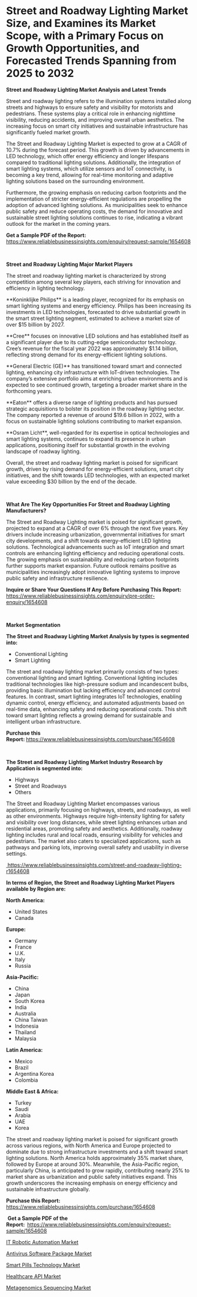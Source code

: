 <p><h1>Street and Roadway Lighting Market Size, and Examines its Market Scope, with a Primary Focus on Growth Opportunities, and Forecasted Trends Spanning from 2025 to 2032</h1></p><p><strong>Street and Roadway Lighting Market Analysis and Latest Trends</strong></p>
<p><p>Street and roadway lighting refers to the illumination systems installed along streets and highways to ensure safety and visibility for motorists and pedestrians. These systems play a critical role in enhancing nighttime visibility, reducing accidents, and improving overall urban aesthetics. The increasing focus on smart city initiatives and sustainable infrastructure has significantly fueled market growth.</p><p>The Street and Roadway Lighting Market is expected to grow at a CAGR of 10.7% during the forecast period. This growth is driven by advancements in LED technology, which offer energy efficiency and longer lifespans compared to traditional lighting solutions. Additionally, the integration of smart lighting systems, which utilize sensors and IoT connectivity, is becoming a key trend, allowing for real-time monitoring and adaptive lighting solutions based on the surrounding environment.</p><p>Furthermore, the growing emphasis on reducing carbon footprints and the implementation of stricter energy-efficient regulations are propelling the adoption of advanced lighting solutions. As municipalities seek to enhance public safety and reduce operating costs, the demand for innovative and sustainable street lighting solutions continues to rise, indicating a vibrant outlook for the market in the coming years.</p></p>
<p><strong>Get a Sample PDF of the Report:&nbsp;</strong> <a href="https://www.reliablebusinessinsights.com/enquiry/request-sample/1654608?utm_campaign=97&utm_medium=2&utm_source=Github&utm_content=ia&utm_term=06032025&utm_id=street-and-roadway-lighting">https://www.reliablebusinessinsights.com/enquiry/request-sample/1654608</a></p>
<p>&nbsp;</p>
<p><strong>Street and Roadway Lighting Major Market Players</strong></p>
<p><p>The street and roadway lighting market is characterized by strong competition among several key players, each striving for innovation and efficiency in lighting technology. </p><p>**Koninklijke Philips** is a leading player, recognized for its emphasis on smart lighting systems and energy efficiency. Philips has been increasing its investments in LED technologies, forecasted to drive substantial growth in the smart street lighting segment, estimated to achieve a market size of over $15 billion by 2027. </p><p>**Cree** focuses on innovative LED solutions and has established itself as a significant player due to its cutting-edge semiconductor technology. Cree’s revenue for the fiscal year 2022 was approximately $1.14 billion, reflecting strong demand for its energy-efficient lighting solutions. </p><p>**General Electric (GE)** has transitioned toward smart and connected lighting, enhancing city infrastructure with IoT-driven technologies. The company’s extensive portfolio aims at enriching urban environments and is expected to see continued growth, targeting a broader market share in the forthcoming years.</p><p>**Eaton** offers a diverse range of lighting products and has pursued strategic acquisitions to bolster its position in the roadway lighting sector. The company reported a revenue of around $19.6 billion in 2022, with a focus on sustainable lighting solutions contributing to market expansion.</p><p>**Osram Licht**, well-regarded for its expertise in optical technologies and smart lighting systems, continues to expand its presence in urban applications, positioning itself for substantial growth in the evolving landscape of roadway lighting.</p><p>Overall, the street and roadway lighting market is poised for significant growth, driven by rising demand for energy-efficient solutions, smart city initiatives, and the shift towards LED technologies, with an expected market value exceeding $30 billion by the end of the decade.</p></p>
<p>&nbsp;</p>
<p><strong>What Are The Key Opportunities For Street and Roadway Lighting Manufacturers?</strong></p>
<p><p>The Street and Roadway Lighting market is poised for significant growth, projected to expand at a CAGR of over 6% through the next five years. Key drivers include increasing urbanization, governmental initiatives for smart city developments, and a shift towards energy-efficient LED lighting solutions. Technological advancements such as IoT integration and smart controls are enhancing lighting efficiency and reducing operational costs. The growing emphasis on sustainability and reducing carbon footprints further supports market expansion. Future outlook remains positive as municipalities increasingly adopt innovative lighting systems to improve public safety and infrastructure resilience.</p></p>
<p><strong>Inquire or Share Your Questions If Any Before Purchasing This Report:</strong> <a href="https://www.reliablebusinessinsights.com/enquiry/pre-order-enquiry/1654608?utm_campaign=97&utm_medium=2&utm_source=Github&utm_content=ia&utm_term=06032025&utm_id=street-and-roadway-lighting">https://www.reliablebusinessinsights.com/enquiry/pre-order-enquiry/1654608</a></p>
<p>&nbsp;</p>
<p><strong>Market Segmentation</strong></p>
<p><strong>The Street and Roadway Lighting Market Analysis by types is segmented into:</strong></p>
<p><ul><li>Conventional Lighting</li><li>Smart Lighting</li></ul></p>
<p><p>The street and roadway lighting market primarily consists of two types: conventional lighting and smart lighting. Conventional lighting includes traditional technologies like high-pressure sodium and incandescent bulbs, providing basic illumination but lacking efficiency and advanced control features. In contrast, smart lighting integrates IoT technologies, enabling dynamic control, energy efficiency, and automated adjustments based on real-time data, enhancing safety and reducing operational costs. This shift toward smart lighting reflects a growing demand for sustainable and intelligent urban infrastructure.</p></p>
<p><strong>Purchase this Report:&nbsp;</strong><a href="https://www.reliablebusinessinsights.com/purchase/1654608?utm_campaign=97&utm_medium=2&utm_source=Github&utm_content=ia&utm_term=06032025&utm_id=street-and-roadway-lighting">https://www.reliablebusinessinsights.com/purchase/1654608</a></p>
<p>&nbsp;</p>
<p><strong>The Street and Roadway Lighting Market Industry Research by Application is segmented into:</strong></p>
<p><ul><li>Highways</li><li>Street and Roadways</li><li>Others</li></ul></p>
<p><p>The Street and Roadway Lighting Market encompasses various applications, primarily focusing on highways, streets, and roadways, as well as other environments. Highways require high-intensity lighting for safety and visibility over long distances, while street lighting enhances urban and residential areas, promoting safety and aesthetics. Additionally, roadway lighting includes rural and local roads, ensuring visibility for vehicles and pedestrians. The market also caters to specialized applications, such as pathways and parking lots, improving overall safety and usability in diverse settings.</p></p>
<p><a href="https://www.reliablebusinessinsights.com/street-and-roadway-lighting-r1654608?utm_campaign=97&utm_medium=2&utm_source=Github&utm_content=ia&utm_term=06032025&utm_id=street-and-roadway-lighting">&nbsp;https://www.reliablebusinessinsights.com/street-and-roadway-lighting-r1654608</a></p>
<p><strong>In terms of Region, the Street and Roadway Lighting Market Players available by Region are:</strong></p>
<p>
    <p> <strong> North America: </strong>
        <ul>
            <li>United States</li>
            <li>Canada</li>
        </ul>
        </p> 
    <p> <strong> Europe: </strong>
        <ul>
            <li>Germany</li>
            <li>France</li>
            <li>U.K.</li>
            <li>Italy</li>
            <li>Russia</li>
        </ul>
        </p> 
    <p> <strong> Asia-Pacific: </strong>
        <ul>
            <li>China</li>
            <li>Japan</li>
            <li>South Korea</li>
            <li>India</li>
            <li>Australia</li>
            <li>China Taiwan</li>
            <li>Indonesia</li>
            <li>Thailand</li>
            <li>Malaysia</li>
        </ul>
        </p> 
    <p> <strong> Latin America: </strong>
        <ul>
            <li>Mexico</li>
            <li>Brazil</li>
            <li>Argentina Korea</li>
            <li>Colombia</li>
        </ul>
        </p> 
    <p> <strong> Middle East & Africa: </strong>
        <ul>
            <li>Turkey</li>
            <li>Saudi</li>
            <li>Arabia</li>
            <li>UAE</li>
            <li>Korea</li>
        </ul>
    </p>
    </p>
<p><p>The street and roadway lighting market is poised for significant growth across various regions, with North America and Europe projected to dominate due to strong infrastructure investments and a shift toward smart lighting solutions. North America holds approximately 35% market share, followed by Europe at around 30%. Meanwhile, the Asia-Pacific region, particularly China, is anticipated to grow rapidly, contributing nearly 25% to market share as urbanization and public safety initiatives expand. This growth underscores the increasing emphasis on energy efficiency and sustainable infrastructure globally.</p></p>
<p><strong>Purchase this Report: </strong><a href="https://www.reliablebusinessinsights.com/purchase/1654608?utm_campaign=97&utm_medium=2&utm_source=Github&utm_content=ia&utm_term=06032025&utm_id=street-and-roadway-lighting">https://www.reliablebusinessinsights.com/purchase/1654608</a></p>
<p>&nbsp;<strong>Get a Sample PDF of the Report:&nbsp;&nbsp;</strong><a href="https://www.reliablebusinessinsights.com/enquiry/request-sample/1654608?utm_campaign=97&utm_medium=2&utm_source=Github&utm_content=ia&utm_term=06032025&utm_id=street-and-roadway-lighting">https://www.reliablebusinessinsights.com/enquiry/request-sample/1654608</a></p>
<p><strong></strong></p>
<p><p><a href="https://github.com/uldularido/Market-Research-Report-List-1/blob/main/it-robotic-automation-market.md?utm_campaign=97&utm_medium=2&utm_source=Github&utm_content=ia&utm_term=06032025&utm_id=street-and-roadway-lighting">IT Robotic Automation Market</a></p><p><a href="https://github.com/ghaligopezf5/Market-Research-Report-List-1/blob/main/antivirus-software-package-market.md?utm_campaign=97&utm_medium=2&utm_source=Github&utm_content=ia&utm_term=06032025&utm_id=street-and-roadway-lighting">Antivirus Software Package Market</a></p><p><a href="https://github.com/panciujoslin3/Market-Research-Report-List-1/blob/main/smart-pills-technology-market.md?utm_campaign=97&utm_medium=2&utm_source=Github&utm_content=ia&utm_term=06032025&utm_id=street-and-roadway-lighting">Smart Pills Technology Market</a></p><p><a href="https://github.com/drielvinki/Market-Research-Report-List-1/blob/main/healthcare-api-market.md?utm_campaign=97&utm_medium=2&utm_source=Github&utm_content=ia&utm_term=06032025&utm_id=street-and-roadway-lighting">Healthcare API Market</a></p><p><a href="https://github.com/decockogbaro25/Market-Research-Report-List-1/blob/main/metagenomics-sequencing-market.md?utm_campaign=97&utm_medium=2&utm_source=Github&utm_content=ia&utm_term=06032025&utm_id=street-and-roadway-lighting">Metagenomics Sequencing Market</a></p></p>